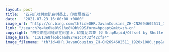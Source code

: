 ```yaml
---
layout: post
title:  "四只爪哇树蛙趴在树茎上，印度尼西亚"
date:   "2021-07-23 16:00:00 +0800"
image_url: "http://cn.bing.com/th?id=OHR.JavanCousins_ZH-CN2694602511_1920x1080.jpg&rf=LaDigue_1920x1080.jpg&pid=hp"
link: "/search?q=%e6%a0%91%e8%9b%99&form=hpcapt&mkt=zh-cn"
copyright: "四只爪哇树蛙趴在树茎上，印度尼西亚 (© SnapRapid/Offset by Shutterstock)"
image_hash: "11613e8fe5bcaad824e1cc432f42cfa4"
image_filename: "th?id=OHR.JavanCousins_ZH-CN2694602511_1920x1080.jpg&rf=LaDigue_1920x1080.jpg&pid=hp"
---
```

